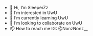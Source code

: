 - 👋 Hi, I’m SleeperZz
- 👀 I’m interested in UwU
- 🌱 I’m currently learning UwU
- 💞️ I’m looking to collaborate on UwU
- 📫 How to reach me IG: @NonzNonz__

<!---
SleeperZz/SleeperZz is a ✨ special ✨ repository because its `README.md` (this file) appears on your GitHub profile.
You can click the Preview link to take a look at your changes.
--->
